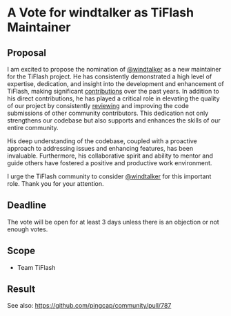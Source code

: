 # A Vote for windtalker as TiFlash Maintainer

## Proposal

I am excited to propose the nomination of [@windtalker](https://github.com/windtalker) as a new maintainer for the TiFlash project. He has consistently demonstrated a high level of expertise, dedication, and insight into the development and enhancement of TiFlash, making significant [contributions](https://github.com/pingcap/tiflash/commits?author=windtalker) over the past years. In addition to his direct contributions, he has played a critical role in elevating the quality of our project by consistently [reviewing](https://github.com/pingcap/tiflash/pulls?q=is%3Apr+reviewed-by%3Awindtalker) and improving the code submissions of other community contributors. This dedication not only strengthens our codebase but also supports and enhances the skills of our entire community.

His deep understanding of the codebase, coupled with a proactive approach to addressing issues and enhancing features, has been invaluable. Furthermore, his collaborative spirit and ability to mentor and guide others have fostered a positive and productive work environment.

I urge the TiFlash community to consider [@windtalker](https://github.com/windtalker) for this important role. Thank you for your attention.

## Deadline

The vote will be open for at least 3 days unless there is an objection or not enough votes.

## Scope

* Team TiFlash

## Result

See also: https://github.com/pingcap/community/pull/787
